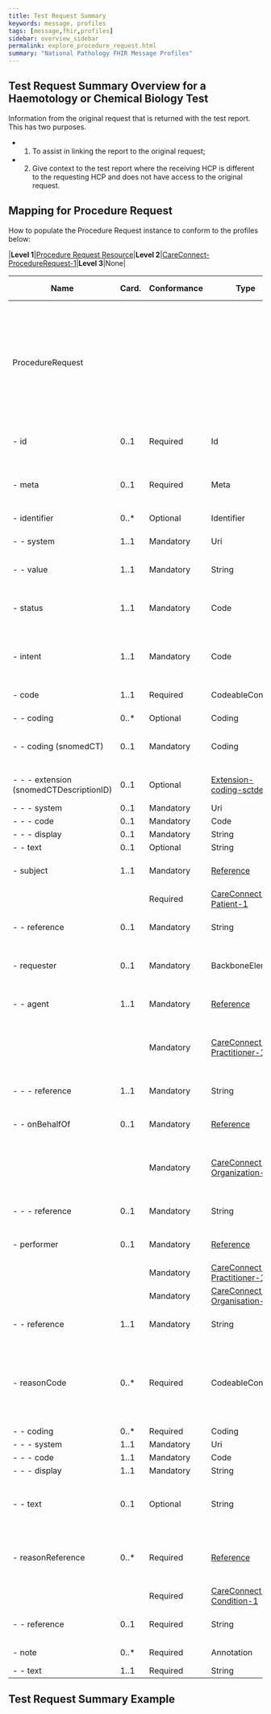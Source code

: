 ```yaml
---
title: Test Request Summary
keywords: message, profiles
tags: [message,fhir,profiles]
sidebar: overview_sidebar
permalink: explore_procedure_request.html
summary: "National Pathology FHIR Message Profiles"
---
```


## Test Request Summary Overview for a Haemotology or Chemical Biology Test ##

Information from the original request that is returned with the test report.
This has two purposes. 
- 1) To assist in linking the report to the original request; 
- 2) Give context to the test report where the receiving HCP is different to the requesting HCP and does not have access to the original request.

## Mapping for Procedure Request ##

How to populate the Procedure Request instance to conform to the profiles below:

|**Level 1**|[Procedure Request Resource](http://hl7.org/fhir/stu3/procedurerequest.html)|**Level 2**|[CareConnect-ProcedureRequest-1](https://fhir.hl7.org.uk/STU3/StructureDefinition/CareConnect-ProcedureRequest-1)|**Level 3**|None|

|  **Name** | **Card.** | **Conformance** | **Type** | **Description, Constraints and mapping for National Pathology Implementation** |
| --- | --- | --- | --- | --- |
|  ProcedureRequest | ​ |  |  | **A request for a procedure or diagnostic to be performed<br/>Constraint (dom-2): If the resource is contained in another resource, it SHALL NOT contain nested Resources<br/>Constraint (dom-1): If the resource is contained in another resource, it SHALL NOT contain any narrative<br/>Constraint (dom-4): If a resource is contained in another resource, it SHALL NOT have a meta.versionId or a meta.lastUpdated<br/>Constraint (dom-3): If the resource is contained in another resource, it SHALL be referred to from elsewhere in the resource** |
|  - id | 0..1 | Required | Id | Logical id of this artifact<br/><font color="red">Must contain a UUID to identify the instance of a procedureRequest</font> |
|  - meta | 0..1 | Required | Meta | Metadata about the resource<br/><font color="red">The value attribute of the profile element MUST contain the value 'https://fhir.nhs.uk/STU3/StructureDefinition/CareConnect-ProcedureRequest-1'</font> |
|  - identifier | 0..* | Optional | Identifier | Identifiers assigned to this order |
|  - - system | 1..1 | Mandatory | Uri | The namespace for the identifier value<br/><font color="red">MUST contain the value 'https://tools.ietf.org/html/rfc4122'.</font> |
|  - - value | 1..1 | Mandatory | String | The value that is unique<br/><font color="red">MUST contain a UUID</font> |
|  - status | 1..1 | Mandatory | Code | draft : active : suspended : completed : entered-in-error : cancelled<br/>Binding (required): The status of a procedure or diagnostic order. [RequestStatus](http://hl7.org/fhir/stu3/valueset-request-status.html)<br/><font color="red">MUST contain the value 'active'.</font> |
|  - intent | 1..1 | Mandatory | Code | proposal : plan : order +<br/>Binding (required): The kind of procedure or diagnostic request [RequestIntent](http://hl7.org/fhir/stu3/valueset-request-intent.html)<br/><font color="red">MUST contain the value 'order'.</font> |
|  - code | 1..1 | Required | CodeableConcept | What is being requested/ordered<br/>Binding (example): Codes identifying names of simple observations. <font color="Red">The tests requested by the requesting HCP.</font>|
|  - - coding | 0..* | Optional | Coding | Code defined by a terminology system |
|  - - coding (snomedCT) | 0..1 | Mandatory | Coding | Code defined by a terminology system<br/>Binding (extensible): A code from the SNOMED Clinical Terminology UK coding system describing a type of observation [CareConnect-ObservationType-1](https://fhir.hl7.org.uk/STU3/ValueSet/CareConnect-ObservationType-1) |
|  - - - extension (snomedCTDescriptionID) | 0..1 | Optional | [Extension-coding-sctdescid](https://fhir.hl7.org.uk/STU3/StructureDefinition/Extension-coding-sctdescid "Extension-coding-sctdescid") | The SNOMED CT Description ID for the display.<br/>Constraint (ext-1): Must have either extensions or value[x], not both<br/> |
|  - - - system | 0..1 | Mandatory | Uri | Identity of the terminology system |
|  - - - code | 0..1 | Mandatory | Code | Symbol in syntax defined by the system |
|  - - - display | 0..1 | Mandatory | String | Representation defined by the system |
|  - - text | 0..1 | Optional | String | Plain text representation of the concept |
|  - subject | 1..1 | Mandatory | [Reference](http://hl7.org/fhir/stu3/references.html "Reference") | Individual the service is ordered for<br/>Constraint (ref-1): SHALL have a contained resource if a local reference is provided |
|   |  | Required | [CareConnect-Patient-1](https://fhir.hl7.org.uk/STU3/StructureDefinition/CareConnect-Patient-1 "CareConnect-Patient-1") | <font color="red">This MUST be to the Organization resource profiled as CareConnect-Patient-1</font> |
|  - - reference | 0..1 | Mandatory | String | Literal reference, Relative, internal or absolute URL <font color="red">a reference to the Patient resource instance in the message in the format of a UUID prefixed with 'urn:uuid:'.</font> |
|  - requester | 0..1 | Mandatory | BackboneElement | Who/what is requesting procedure or diagnostic<font color="red">Reference to the resource for the Practitioner and/or Organization that requested the DiagnosticReport. At least one  MUST be populated.</font> |
|  - - agent | 1..1 | Mandatory | [Reference](http://hl7.org/fhir/stu3/references.html "Reference") | Individual making the request<br/>Constraint (ref-1): SHALL have a contained resource if a local reference is provided |
|   |  | Mandatory | [CareConnect-Practitioner-1](https://fhir.hl7.org.uk/STU3/StructureDefinition/CareConnect-Practitioner-1 "CareConnect-Practitioner-1") | <font color='red'>The value attribute of the profile element MUST contain the value 'https://fhir.nhs.uk/STU3/StructureDefinition/CareConnect-Practitioner-1'</font><br/><font color="Red">Requesting HCP</font> |
|  - - - reference | 1..1 | Mandatory | String | Literal reference, Relative, internal or absolute URL <font color="red">a reference to the location resource instance in the message in the format of a UUID prefixed with 'urn:uuid:'.</font>|
|  - - onBehalfOf | 0..1 | Mandatory | [Reference](http://hl7.org/fhir/stu3/references.html "Reference") | Organization agent is acting for<br/>Constraint (ref-1): SHALL have a contained resource if a local reference is provided |
|   |  | Mandatory | [CareConnect-Organization-1](https://fhir.hl7.org.uk/STU3/StructureDefinition/CareConnect-Organization-1 "CareConnect-Organization-1") | <font color='red'>The value attribute of the profile element MUST contain the value 'https://fhir.nhs.uk/STU3/StructureDefinition/CareConnect-Organization-1'</font><br/><font color="Red">Requesting Organisation</font> |
|  - - - reference | 0..1 | Mandatory | String | Literal reference, Relative, internal or absolute URL<br/><font color="red">a reference to the location resource instance in the message in the format of a UUID prefixed with 'urn:uuid:'.</font> |
|  - performer | 0..1 | Mandatory | [Reference](http://hl7.org/fhir/stu3/references.html "Reference") | Requested perfomer<br/>Constraint (ref-1): SHALL have a contained resource if a local reference is provided |
|   |  | Mandatory | [CareConnect-Practitioner-1](https://fhir.hl7.org.uk/STU3/StructureDefinition/CareConnect-Practitioner-1 "CareConnect-Practitioner-1") | <font color="red">This MUST be to the Organization resource profiled as CareConnect-Practitioner-1</font> |
|   |  | Mandatory | [CareConnect-Organisation-1](https://fhir.hl7.org.uk/STU3/StructureDefinition/CareConnect-Organisation-1 "CareConnect-Organisation-1") | <font color="red">This MUST be to the Organization resource profiled as CareConnect-Organisation-1</font> |
|  - - reference | 1..1 | Mandatory | String | Literal reference, Relative, internal or absolute URL <font color="red">a reference to the Patient resource instance in the message in the format of a UUID prefixed with 'urn:uuid:'.</font> |
|  - reasonCode | 0..* | Required | CodeableConcept | Explanation/Justification for test<br/>Binding (example): Diagnosis or problem codes justifying the reason for requesting the procedure or diagnostic investigation. [Procedure Reason Codes](http://hl7.org/fhir/stu3/valueset-procedure-reason.html)<br/><font color="red">A structured and coded explanation from the requesting HCP containing an explanation on why the test has been requested and any contextual information they considered relevant. Use FHIR default value set</font><br/> |
|  - - coding | 0..* | Required | Coding | Code defined by a terminology system |
|  - - - system | 1..1 | Mandatory | Uri | Identity of the terminology system |
|  - - - code | 1..1 | Mandatory | Code | Symbol in syntax defined by the system |
|  - - - display | 1..1 | Mandatory | String | Representation defined by the system |
|  - - text | 0..1 | Optional | String | Plain text representation of the concept<br/><font color="red">A human readable explanation from the requesting HCP containing an explanation on why the test has been requested and any contextual information they considered relevant.</font> |
|  - reasonReference | 0..* | Required | [Reference](http://hl7.org/fhir/stu3/references.html "Reference") | Explanation/Justification for test<br/>Constraint (ref-1): SHALL have a contained resource if a local reference is provided. <font color="Red">The clinical code of conditions the patient has that are supplied by the requesting HCP due to their relevance to the test request.</font> |
|   |  | Required | [CareConnect-Condition-1](https://fhir.hl7.org.uk/STU3/StructureDefinition/CareConnect-Condition-1 "CareConnect-Condition-1") | <font color="red">This MUST be to the Organization resource profiled as CareConnect-Condition-1</font> |
|  - - reference | 0..1 | Required | String | Literal reference, Relative, internal or absolute URL <font color="red">a reference to the Patient resource instance in the message in the format of a UUID prefixed with 'urn:uuid:'.</font> |
|- note	|0..*|	Required	|Annotation	|Comments <font color="red">Clinical information provided by the requesting HCP/Organisation</font> |
|- - text|	1..1	|Required|	String	|The annotation - text content <font color="red">E.G. Patient always feels tired</font>|

## Test Request Summary Example ##

<script src="https://gist.github.com/IOPS-DEV/992fa4b3ac83b375286e75834082602a.js"></script>
